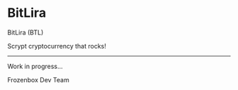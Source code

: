 BitLira
===========

BitLira (BTL)

Scrypt cryptocurrency that rocks!

***

Work in progress...

Frozenbox Dev Team


